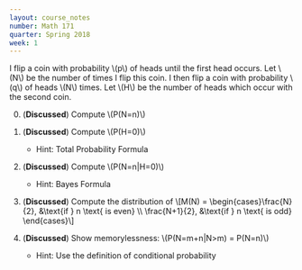 ```yaml
---
layout: course_notes
number: Math 171
quarter: Spring 2018
week: 1
---
```


I flip a coin with probability \\(p\\) of heads until the first head occurs. Let \\(N\\) be the number of times I flip this coin. I then flip a coin with probability \\(q\\) of heads \\(N\\) times. Let \\(H\\) be the number of heads which occur with the second coin.

0. (**Discussed**) Compute \\(P(N=n)\\)

1. (**Discussed**) Compute \\(P(H=0)\\)

	* Hint: Total Probability Formula

1. (**Discussed**) Compute \\(P(N=n\|H=0)\\)

	* Hint: Bayes Formula

1. (**Discussed**) Compute the distribution of \\[M(N) = \begin{cases}\frac{N}{2}, &\text{if } n \text{ is even}  \\\ \frac{N+1}{2}, &\text{if } n \text{ is odd} \end{cases}\\]

1. (**Discussed**) Show memorylessness: \\(P(N=m+n\|N>m) = P(N=n)\\)

    * Hint: Use the definition of conditional probability